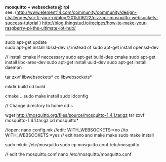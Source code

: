 __mosquitto + websockets @ rpi__  
see: (http://www.element14.com/community/community/design-challenges/sci-fi-your-pi/blog/2015/06/22/pizzapi-mosquitto-websockets-success-tutorial  )
http://blog.thingstud.io/recipes/how-to-make-your-raspberry-pi-the-ultimate-iot-hub/

--------
sudo apt-get update  
sudo apt-get install libssl-dev // instead of sudo apt-get install openssl-dev  

// install cmake if neccessary
sudo apt-get build-dep cmake
sudo apt-get install libc-ares-dev
sudo apt-get install uuid-dev
sudo apt-get install daemon

tar zxvf libwebsockets*
cd libwebsockets*

mkdir build
cd build

cmake ..
sudo make install
sudo ldconfig

// Change directory to home
cd ~

wget http://mosquitto.org/files/source/mosquitto-1.4.1.tar.gz
tar zxvf mosquitto-1.4.1.tar.gz
cd mosquitto*

//open:
nano config.mk
//edit:
WITH_WEBSOCKETS:=no
//to
WITH_WEBSOCKETS:=yes
// exit nano and make
make
sudo make install

sudo mkdir /etc/mosquitto
sudo cp mosquitto.conf /etc/mosquitto

// edit the mosquitto.conf
nano /etc/mosquitto/mosquitto.conf
